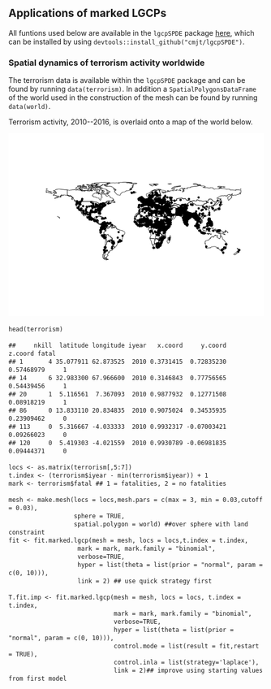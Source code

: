 Applications of marked LGCPs
----------------------------

All funtions used below are available in the `lgcpSPDE` package
[here](https://github.com/cmjt/lgcpSPDE), which can be installed by
using `devtools::install_github("cmjt/lgcpSPDE")`.

### Spatial dynamics of terrorism activity worldwide

The terrorism data is available within the `lgcpSPDE` package and can be
found by running `data(terrorism)`. In addition a
`SpatialPolygonsDataFrame` of the world used in the construction of the
mesh can be found by running `data(world)`.

Terrorism activity, 2010--2016, is overlaid onto a map of the world
below.

![](shared_stochastic_files/figure-markdown_strict/terrorism%20data%7D-1.png)

    head(terrorism)

    ##     nkill  latitude longitude iyear   x.coord     y.coord    z.coord fatal
    ## 1       4 35.077911 62.873525  2010 0.3731415  0.72835230 0.57468979     1
    ## 14      6 32.983300 67.966600  2010 0.3146843  0.77756565 0.54439456     1
    ## 20      1  5.116561  7.367093  2010 0.9877932  0.12771508 0.08918219     1
    ## 86      0 13.833110 20.834835  2010 0.9075024  0.34535935 0.23909462     0
    ## 113     0  5.316667 -4.033333  2010 0.9932317 -0.07003421 0.09266023     0
    ## 120     0  5.419303 -4.021559  2010 0.9930789 -0.06981835 0.09444371     0

    locs <- as.matrix(terrorism[,5:7])
    t.index <- (terrorism$iyear - min(terrorism$iyear)) + 1
    mark <- terrorism$fatal ## 1 = fatalities, 2 = no fatalities

    mesh <- make.mesh(locs = locs,mesh.pars = c(max = 3, min = 0.03,cutoff = 0.03),
                      sphere = TRUE,
                      spatial.polygon = world) ##over sphere with land constraint
    fit <- fit.marked.lgcp(mesh = mesh, locs = locs,t.index = t.index, 
                       mark = mark, mark.family = "binomial",
                       verbose=TRUE, 
                       hyper = list(theta = list(prior = "normal", param = c(0, 10))),
                       link = 2) ## use quick strategy first

    T.fit.imp <- fit.marked.lgcp(mesh = mesh, locs = locs, t.index = t.index, 
                                 mark = mark, mark.family = "binomial",
                                 verbose=TRUE, 
                                 hyper = list(theta = list(prior = "normal", param = c(0, 10))),
                                 control.mode = list(result = fit,restart = TRUE),
                                 control.inla = list(strategy='laplace'),
                                 link = 2)## improve using starting values from first model

